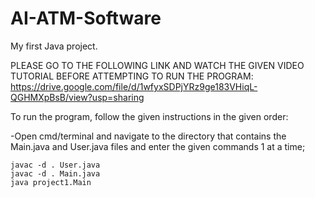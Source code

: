 # AI-ATM-Software
My first Java project.

PLEASE GO TO THE FOLLOWING LINK AND WATCH THE GIVEN VIDEO TUTORIAL BEFORE ATTEMPTING TO RUN THE PROGRAM:
https://drive.google.com/file/d/1wfyxSDPjYRz9ge183VHiqL-QGHMXpBsB/view?usp=sharing

To run the program, follow the given instructions in the given order:

  -Open cmd/terminal and navigate to the directory that contains the Main.java and User.java files and enter the given commands 1 at a time;
  
    javac -d . User.java
    javac -d . Main.java
    java project1.Main
   
  

   
